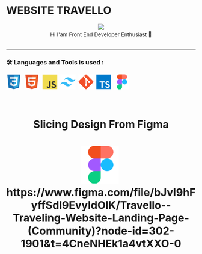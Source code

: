 # WEBSITE TRAVELLO

<div id="header" align="center">
    <img src="https://media.giphy.com/media/3oz8xLYF0gagozmsgM/giphy.gif" >
</div>

<div align="center">Hi I'am Front End Developer Enthusiast 👋</div>

<br>

---

### :hammer_and_wrench: Languages and Tools is used :

<div>
<img src="https://github.com/devicons/devicon/blob/master/icons/css3/css3-original.svg"  title="CSS3" alt="CSS" width="40" height="40"/>&nbsp;
<img src="https://github.com/devicons/devicon/blob/master/icons/html5/html5-original.svg" title="HTML5" alt="HTML" width="40" height="40"/>&nbsp;
<img src="https://github.com/devicons/devicon/blob/master/icons/javascript/javascript-original.svg" title="JavaScript" alt="JavaScript" width="40" height="40"/>&nbsp;
<img src="https://github.com/devicons/devicon/blob/master/icons/tailwindcss/tailwindcss-plain.svg" title="Tailwindcss" alt="Tailwindcss" width="40" height="40"/>&nbsp;
<img src="https://github.com/devicons/devicon/blob/master/icons/git/git-original.svg" title="Git" alt="Git" width="40" height="40"/>&nbsp;
<img src="https://github.com/devicons/devicon/blob/master/icons/typescript/typescript-original.svg" title="TypeScript" alt="TypeScript" width="40" height="40"/>&nbsp;
<img src="https://github.com/devicons/devicon/blob/master/icons/figma/figma-original.svg" title="figma" alt="figma" width="40" height="40"/>&nbsp;
</div>

<br>
<br>

<h1 align="center">Slicing Design From Figma<h1>
<div align="center">
<img src="https://github.com/devicons/devicon/blob/master/icons/figma/figma-original.svg" title="figma" alt="figma" width="100" height="100"/>&nbsp;
</div>

<div align="center">https://www.figma.com/file/bJvI9hFyffSdl9EvyIdOlK/Travello--Traveling-Website-Landing-Page-(Community)?node-id=302-1901&t=4CneNHEk1a4vtXXO-0
</div>
